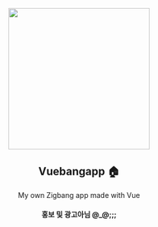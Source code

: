 <p align="center"> 
<img src="http://cdnimage.ebn.co.kr/news/201902/news_1551138344_974119_main1.jpg" height="280">
  <h2 align="center">Vuebangapp 🏠</h2>
  <p align="center">My own Zigbang app made with Vue
  <h4 align="center">홍보 및 광고아님 @_@;;;<h4>
  </p>
